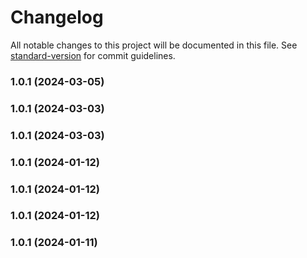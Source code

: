 # Changelog

All notable changes to this project will be documented in this file. See [standard-version](https://github.com/conventional-changelog/standard-version) for commit guidelines.

### 1.0.1 (2024-03-05)

### 1.0.1 (2024-03-03)

### 1.0.1 (2024-03-03)

### 1.0.1 (2024-01-12)

### 1.0.1 (2024-01-12)

### 1.0.1 (2024-01-12)

### 1.0.1 (2024-01-11)
